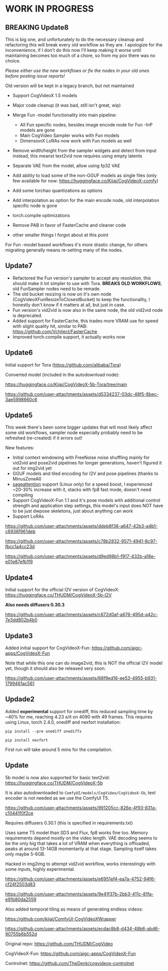 # WORK IN PROGRESS

## BREAKING Update8

This is big one, and unfortunately to do the necessary cleanup and refactoring this will break every old workflow as they are.
I apologize for the inconvenience, if I don't do this now I'll keep making it worse until maintaining becomes too much of a chore, so from my pov there was no choice.

*Please either use the new workflows or fix the nodes in your old ones before posting issue reports!*

Old version will be kept in a legacy branch, but not maintained

- Support CogVideoX 1.5 models
- Major code cleanup (it was bad, still isn't great, wip)
- Merge Fun -model functionality into main pipeline:
    - All Fun specific nodes, besides image encode node for Fun -InP models are gone
    - Main CogVideo Sampler works with Fun models
    - DimensionX LoRAs now work with Fun models as well

- Remove width/height from the sampler widgets and detect from input instead, this meanst text2vid now requires using empty latents
- Separate VAE from the model, allow using fp32 VAE
- Add ability to load some of the non-GGUF models as single files (only few available for now: https://huggingface.co/Kijai/CogVideoX-comfy)
- Add some torchao quantizations as options
- Add interpolation as option for the main encode node, old interpolation specific node is gone
- torch.compile optimizations
- Remove PAB in favor of FasterCache and cleaner code
- other smaller things I forgot about at this point

For Fun -model based workflows it's more drastic change, for others migrating generally means re-setting many of the nodes.

## Update7

- Refactored the Fun version's sampler to accept any resolution, this should make it lot simpler to use with Tora. **BREAKS OLD WORKFLOWS**, old FunSampler nodes need to be remade.
- The old bucket resizing is now on it's own node (CogVideoXFunResizeToClosestBucket) to keep the functionality, I honestly don't know if it matters at all, but just in case.
- Fun version's vid2vid is now also in the same node, the old vid2vid node is deprecated.
- Added support for FasterCache, this trades more VRAM use for speed with slight quality hit, similar to PAB: https://github.com/Vchitect/FasterCache
- Improved torch.compile support, it actually works now

## Update6

Initial support for Tora (https://github.com/alibaba/Tora)

Converted model (included in the autodownload node):

https://huggingface.co/Kijai/CogVideoX-5b-Tora/tree/main


https://github.com/user-attachments/assets/d5334237-03dc-48f5-8bec-3ae5998660c6


## Update5
This week there's been some bigger updates that will most likely affect some old workflows, sampler node especially probably need to be refreshed (re-created) if it errors out!

New features:
- Initial context windowing with FreeNoise noise shuffling mainly for vid2vid and pose2vid pipelines for longer generations, haven't figured it out for img2vid yet
- GGUF models and tiled encoding for I2V and pose pipelines (thanks to MinusZoneAI)
- [sageattention](https://github.com/thu-ml/SageAttention) support (Linux only) for a speed boost, I experienced ~20-30% increase with it, stacks with fp8 fast mode, doesn't need compiling
- Support CogVideoX-Fun 1.1 and it's pose models with additional control strength and application step settings, this model's input does NOT have to be just dwpose skeletons, just about anything can work
- Support LoRAs

https://github.com/user-attachments/assets/ddeb8f38-a647-42b3-a4b1-c6936f961deb

https://github.com/user-attachments/assets/c78b2832-9571-4941-8c97-fbcc1a4cc23d

https://github.com/user-attachments/assets/d9ed98b1-f917-432b-a16e-e01e87efb1f9



## Update4
Initial support for the official I2V version of CogVideoX: https://huggingface.co/THUDM/CogVideoX-5b-I2V

**Also needs diffusers 0.30.3**

https://github.com/user-attachments/assets/c672d0af-a676-495d-a42c-7e3dd802b4b0



## Update3

Added initial support for CogVideoX-Fun: https://github.com/aigc-apps/CogVideoX-Fun

Note that while this one can do image2vid, this is NOT the official I2V model yet, though it should also be released very soon.

https://github.com/user-attachments/assets/68f9ed16-ee53-4955-b931-1799461ac561


## Updade2

Added **experimental** support for onediff, this reduced sampling time by ~40% for me, reaching 4.23 s/it on 4090 with 49 frames. 
This requires using Linux, torch 2.4.0, onediff and nexfort installation:

`pip install --pre onediff onediffx`

`pip install nexfort`

First run will take around 5 mins for the compilation.

## Update
5b model is now also supported for basic text2vid: https://huggingface.co/THUDM/CogVideoX-5b

It is also autodownloaded to `ComfyUI/models/CogVideo/CogVideoX-5b`, text encoder is not needed as we use the ComfyUI T5.

https://github.com/user-attachments/assets/991205cc-826e-4f93-831a-c10441f0f2ce

Requires diffusers 0.30.1 (this is specified in requirements.txt)

Uses same T5 model than SD3 and Flux, fp8 works fine too. Memory requirements depend mostly on the video length. 
VAE decoding seems to be the only big that takes a lot of VRAM when everything is offloaded, peaks at around 13-14GB momentarily at that stage.
Sampling itself takes only maybe 5-6GB.


Hacked in img2img to attempt vid2vid workflow, works interestingly with some inputs, highly experimental.

https://github.com/user-attachments/assets/e6951ef4-ea7a-4752-94f6-cf24f2503d83

https://github.com/user-attachments/assets/9e41f37b-2bb3-411c-81fa-e91b80da2559

Also added temporal tiling as means of generating endless videos:

https://github.com/kijai/ComfyUI-CogVideoXWrapper

https://github.com/user-attachments/assets/ecdac8b8-d434-48b6-abd6-90755b6b552d



Original repo:
https://github.com/THUDM/CogVideo

CogVideoX-Fun:
https://github.com/aigc-apps/CogVideoX-Fun

Controlnet:
https://github.com/TheDenk/cogvideox-controlnet
